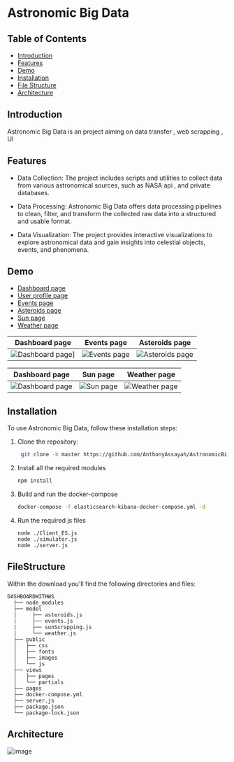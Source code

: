 # Astronomic Big Data

## Table of Contents

- [Introduction](#introduction)
- [Features](#features)
- [Demo](#demo)
- [Installation](#installation)
- [File Structure](#file-structure)
- [Architecture ](#architecture)

## Introduction

Astronomic Big Data is an project aiming on data transfer , web scrapping , UI 

## Features

- Data Collection: The project includes scripts and utilities to collect data from various astronomical sources, such as NASA api , and private databases.

- Data Processing: Astronomic Big Data offers data processing pipelines to clean, filter, and transform the collected raw data into a structured and usable format.

- Data Visualization: The project provides interactive visualizations to explore astronomical data and gain insights into celestial objects, events, and phenomena.

## Demo



- [Dashboard page](https://github.com/AnthonyAssayah/AstronomicBigData/assets/92322613/8bad00a6-89ea-4561-ba7e-b9103303a194)
- [User profile page](https://github.com/AnthonyAssayah/AstronomicBigData/assets/92322613/91e60e04-aba6-4dd5-b95a-0c821a82c6d8)
- [Events page](https://github.com/AnthonyAssayah/AstronomicBigData/assets/92322613/566e1961-e8e2-4496-821e-426e12f44981)
- [Asteroids page](https://github.com/AnthonyAssayah/AstronomicBigData/assets/92322613/0a9c2f75-2822-432b-9c23-75feb6999dde)
- [Sun page](https://github.com/AnthonyAssayah/AstronomicBigData/assets/92322613/89431a96-b7f6-4d05-a892-6de0c6fbe590)
- [Weather page](https://github.com/AnthonyAssayah/AstronomicBigData/assets/92322613/6ca92a4f-0743-41b8-baa5-66a6777c5769)


| Dashboard page | Events page | Asteroids page  |
| --- | --- | ---  |
| ![Dashboard page](https://github.com/AnthonyAssayah/AstronomicBigData/assets/92322613/8bad00a6-89ea-4561-ba7e-b9103303a194)]  | ![Events page](https://github.com/AnthonyAssayah/AstronomicBigData/assets/92322613/566e1961-e8e2-4496-821e-426e12f44981)| ![Asteroids page](https://github.com/AnthonyAssayah/AstronomicBigData/assets/92322613/0a9c2f75-2822-432b-9c23-75feb6999dde)

| Dashboard page | Sun page | Weather page  |
| --- | --- | ---  |
| ![Dashboard page](https://github.com/AnthonyAssayah/AstronomicBigData/assets/92322613/91e60e04-aba6-4dd5-b95a-0c821a82c6d8)| ![Sun page](https://github.com/AnthonyAssayah/AstronomicBigData/assets/92322613/89431a96-b7f6-4d05-a892-6de0c6fbe590)  | ![Weather page](https://github.com/AnthonyAssayah/AstronomicBigData/assets/92322613/6ca92a4f-0743-41b8-baa5-66a6777c5769)



## Installation

To use Astronomic Big Data, follow these installation steps:

1. Clone the repository:

   ```bash
    git clone -b master https://github.com/AnthonyAssayah/AstronomicBigData

2. Install all the required modules
    ```bash
   npm install

3. Build and run the docker-compose
   ```bash
   docker-compose -f elasticsearch-kibana-docker-compose.yml -d

4. Run the required js files
   ```
   node ./Client_ES.js
   node ./simulator.js
   node ./server.js
## FileStructure

Within the download you'll find the following directories and files:

```
DASHBOARDWITHWS
  ├── node_modules
  ├── model
  |     ├── asteroids.js
  |     ├── events.js
  |     ├── sunScrapping.js
  |     └── weather.js   
  ├── public
  │   ├── css
  │   ├── fonts
  │   ├── images
  │   └── js
  ├── views
  │   ├── pages
  │   └── partials     
  ├── pages
  ├── docker-compose.yml
  ├── server.js
  ├── package.json
  └── package-lock.json
```
   
## Architecture 

![image](https://github.com/AnthonyAssayah/AstronomicBigData/assets/92504985/d09b2941-1fe9-4f54-99f9-d12359764199)
